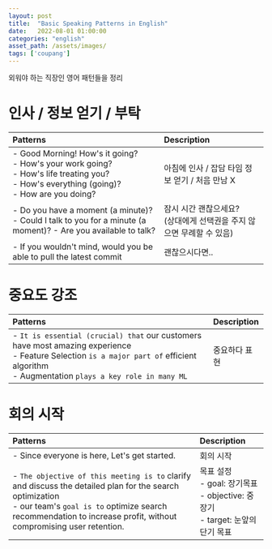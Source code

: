 ```yaml
---
layout: post
title:  "Basic Speaking Patterns in English"
date:   2022-08-01 01:00:00
categories: "english"
asset_path: /assets/images/
tags: ['coupang']
---
```


외워야 하는 직장인 영어 패턴들을 정리

# 인사 / 정보 얻기 / 부탁

| Patterns                                                                                                                                                    | Description                               |
|:------------------------------------------------------------------------------------------------------------------------------------------------------------|:------------------------------------------|
| - Good Morning! How's it going? <br/> - How's your work going? <br/> - How's life treating you?<br/> - How's everything (going)? <br/> - How are you doing? | 아침에 인사 / 잡담 타임 정보 얻기 / 처음 만남 X            |
| - Do you have a moment (a minute)? <br/> - Could I talk to you for a minute (a moment)? - Are you available to talk?                                        | 잠시 시간 괜찮으세요? <br/> (상대에게 선택권을 주지 않으면 무례할 수 있음) |
| - If you wouldn't mind, would you be able to pull the latest commit                                                                                         | 괜찮으시다면..                                  | 

# 중요도 강조

| Patterns                                                                                                                                                                                             | Description |
|:-----------------------------------------------------------------------------------------------------------------------------------------------------------------------------------------------------|:------------|
| - `It is essential (crucial) that` our customers have most amazing experience <br/> - Feature Selection `is a major part of` efficient algorithm <br/> - Augmentation `plays a key role in many ML`  | 중요하다 표현     |

# 회의 시작

| Patterns                                                                                                                                                                                                                        | Description                                                                |
|:--------------------------------------------------------------------------------------------------------------------------------------------------------------------------------------------------------------------------------|:---------------------------------------------------------------------------|
| - Since everyone is here, Let's get started. <br/>                                                                                                                                                                              | 회의 시작                                                                      |
| - `The objective of this meeting is to` clarify and discuss the detailed plan for the search optimization <br/> - our team's `goal is to` optimize search recommendation to increase profit, without compromising user retention. | 목표 설정 <br/> - goal: 장기목표 <br/> - objective: 중장기 <br/> - target: 눈앞의 단기 목표  |
